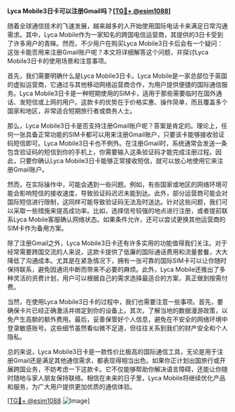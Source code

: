 **Lyca Mobile3日卡可以注册Gmail吗？[[TG💪+ @esim1088](https://t.me/s/esim1088)]**

随着全球通信技术的飞速发展，越来越多的人开始使用国际电话卡来满足日常沟通需求。其中，Lyca Mobile作为一家知名的跨国电信运营商，其提供的3日卡受到了许多用户的青睐。然而，不少用户在购买Lyca Mobile3日卡后会有一个疑问：这张卡能否用来注册Gmail账户呢？本文将详细解答这个问题，并探讨Lyca Mobile3日卡的使用场景和注意事项。

首先，我们需要明确什么是Lyca Mobile3日卡。Lyca Mobile是一家总部位于英国的虚拟运营商，它通过与其他移动网络运营商合作，为用户提供便捷的国际通信服务。Lyca Mobile3日卡是一种短期使用的SIM卡，适用于那些需要临时在国外通话、发短信或上网的用户。这款卡的优势在于价格实惠、操作简单，而且覆盖多个国家和地区，非常适合短期旅行者或商务人士。

那么，Lyca Mobile3日卡是否支持注册Gmail账户呢？答案是肯定的。理论上，任何一张具备正常功能的SIM卡都可以用来注册Gmail账户，只要该卡能够接收验证码短信即可。Lyca Mobile3日卡也不例外。在注册Gmail时，系统通常会发送一条包含验证码的短信到你的手机上，你需要输入这条验证码才能完成注册过程。因此，只要你确认Lyca Mobile3日卡能够正常接收短信，就可以放心地使用它来注册Gmail账户。

然而，在实际操作中，可能会遇到一些问题。例如，有些国家或地区的网络环境可能会影响短信的接收速度，导致验证码迟迟未能到达。此外，部分运营商可能会对国际短信进行限制，这同样可能导致验证码无法及时送达。针对这些问题，我们可以采取一些措施来提高成功率。比如，选择信号较强的地点进行注册，或者提前联系Lyca Mobile客服确认网络状态。如果条件允许，还可以尝试更换其他运营商的SIM卡作为备用方案。

除了注册Gmail之外，Lyca Mobile3日卡还有许多实用的功能值得我们关注。对于经常需要跨国交流的人来说，这款卡提供了低廉的国际通话费用和流量套餐，大大降低了沟通成本。尤其是在紧急情况下，拥有一张可靠的国际SIM卡可以让你随时保持联系，避免因通讯中断而带来不必要的麻烦。此外，Lyca Mobile还推出了多种灵活的资费计划，用户可以根据自己的需求选择最适合的方案，真正做到按需付费。

当然，在使用Lyca Mobile3日卡的过程中，我们也需要注意一些事项。首先，要确保卡片已经正确激活并绑定到你的设备上。其次，了解当地的数据漫游政策，以免产生高额的额外费用。最后，妥善保管好个人信息，避免在不安全的网络环境中登录敏感账号。这些细节虽然看似微不足道，但往往关系到我们的财产安全和个人隐私。

总的来说，Lyca Mobile3日卡是一款性价比极高的国际通信工具，无论是用于注册Gmail还是满足其他通信需求，都表现得相当出色。如果你正计划出国旅行或开展跨国业务，不妨考虑一下这款卡。它不仅能够帮助你解决语言障碍，还能让你随时随地与家人朋友保持联络。相信在未来的日子里，Lyca Mobile将继续优化产品和服务，为广大用户提供更加优质的通信体验。

[[TG💪+ @esim1088](https://t.me/s/esim1088) ![Image](https://i.postimg.cc/4NQfJmqS/Snipaste-2025-05-13-00-14-12.png)]